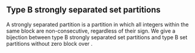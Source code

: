 ## Type B strongly separated set partitions
A strongly separated partition is a partition in which all integers within the same block are non-consecutive, regardless of their sign.
We give a bijection between type B strongly separated set partitions and type B set partitions without zero block over <n>.
